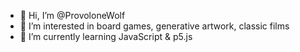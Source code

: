 - 👋 Hi, I’m @ProvoloneWolf
- 👀 I’m interested in board games, generative artwork, classic films
- 🌱 I’m currently learning JavaScript & p5.js

<!---
ProvoloneWolf/ProvoloneWolf is a ✨ special ✨ repository because its `README.md` (this file) appears on your GitHub profile.
You can click the Preview link to take a look at your changes.
--->
